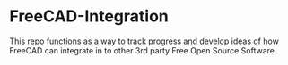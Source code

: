 # FreeCAD-Integration
This repo functions as a way to track progress and develop ideas of how FreeCAD can integrate in to other 3rd party Free Open Source Software
